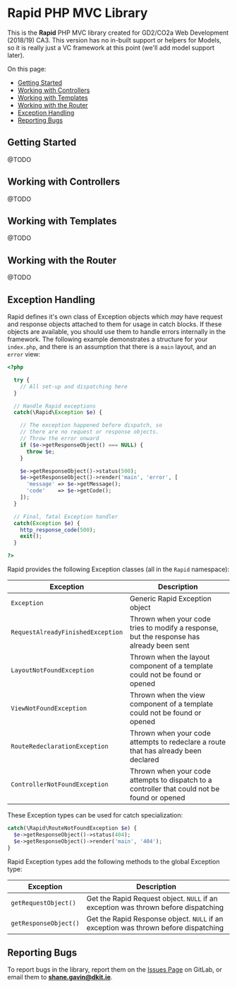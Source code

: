 # Rapid PHP MVC Library
This is the **Rapid** PHP MVC library created for GD2/CO2a Web Development (2018/19) CA3. This version has no in-built support or helpers for Models, so it is really just a VC framework at this point (we'll add model support later).

On this page:

* [Getting Started](#getting-started)
* [Working with Controllers](#working-with-controllers)
* [Working with Templates](#working-with-templates)
* [Working with the Router](#working-with-the-router)
* [Exception Handling](#exception-handling)
* [Reporting Bugs](#reporting-bugs)

## Getting Started
@TODO

## Working with Controllers
@TODO

## Working with Templates
@TODO

## Working with the Router
@TODO

## Exception Handling
Rapid defines it's own class of Exception objects which *may* have request and response objects attached to them for usage in catch blocks. If these objects are available, you should use them to handle errors internally in the framework. The following example demonstrates a structure for your `index.php`, and there is an assumption that there is a `main` layout, and an `error` view:

```php
<?php

  try {
    // All set-up and dispatching here
  }

  // Handle Rapid exceptions
  catch(\Rapid\Exception $e) {

    // The exception happened before dispatch, so
    // there are no request or response objects.
    // Throw the error onward
    if ($e->getResponseObject() === NULL) {
      throw $e;
    }

    $e->getResponseObject()->status(500);
    $e->getResponseObject()->render('main', 'error', [
      'message' => $e->getMessage();
      'code'    => $e->getCode();
    ]);
  }

  // Final, fatal Exception handler
  catch(Exception $e) {
    http_response_code(500);
    exit();
  }

?>
```

Rapid provides the following Exception classes (all in the `Rapid` namespace):

Exception                         | Description
----------------------------------|---------------------
`Exception`                       | Generic Rapid Exception object
`RequestAlreadyFinishedException` | Thrown when your code tries to modify a response, but the response has already been sent
`LayoutNotFoundException`         | Thrown when the layout component of a template could not be found or opened
`ViewNotFoundException`           | Thrown when the view component of a template could not be found or opened
`RouteRedeclarationException`     | Thrown when your code attempts to redeclare a route that has already been declared
`ControllerNotFoundException`     | Thrown when your code attempts to dispatch to a controller that could not be found or opened

These Exception types can be used for catch specialization:

```php
catch(\Rapid\RouteNotFoundException $e) {
  $e->getResponseObject()->status(404);
  $e->getResponseObject()->render('main', '404');
}
```

Rapid Exception types add the following methods to the global Exception type:

Exception                         | Description
----------------------------------|---------------------
`getRequestObject()`              | Get the Rapid Request object. `NULL` if an exception was thrown before dispatching
`getResponseObject()`             | Get the Rapid Response object. `NULL` if an exception was thrown before dispatching

## Reporting Bugs
To report bugs in the library, report them on the [Issues Page](https://gitlab.comp.dkit.ie/gavins/rapid-starter-project/issues) on GitLab, or email them to **shane.gavin@dkit.ie**.